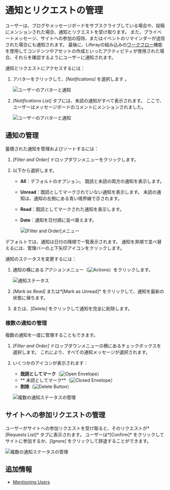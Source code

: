 # 通知とリクエストの管理

ユーザーは、ブログやメッセージボードをサブスクライブしている場合や、投稿にメンションされた場合、通知とリクエストを受け取ります。 また、プライベートメッセージ、サイトへの参加の招待、またはイベントのリマインダーが送信された場合にも通知されます。 最後に、Liferayの組み込みの[ワークフロー](../../../process-automation/workflow/introduction-to-workflow.md)機能を使用してコンテンツやアセットの作成といったアクティビティが使用された場合、それらを確認するようにユーザーに通知されます。

通知とリクエストにアクセスするには：

1.  アバターをクリックして、*[Notifications]* を選択します 。

    ![ユーザーのアバターと通知](./managing-notifications-and-requests/images/01.png)

2.  *[Notifications List]* タブには、未読の通知がすべて表示されます。 ここで、ユーザーはメッセージボードのコメントにメンションされました。

    ![ユーザーのアバターと通知](./managing-notifications-and-requests/images/02.png)

## 通知の管理

蓄積された通知を管理およびソートするには：

1.  *[Filter and Order]* ドロップダウンメニューをクリックします。

2.  以下から選択します。

      - **All**：デフォルトのオプション。 既読と未読の両方の通知を表示します。

      - **Unread**：既読としてマークされていない通知を表示します。 未読の通知は、通知の左側にある青い境界線で示されます。

      - **Read**：既読としてマークされた通知を表示します。

      - **Date**：通知を日付順に並べ替えます。

        ![[Filter and Order]メニュー](./managing-notifications-and-requests/images/03.png)

デフォルトでは、通知は日付の降順で一覧表示されます。 通知を昇順で並べ替えるには、管理バーの上下矢印アイコンをクリックします。

通知のステータスを変更するには：

1.  通知の横にある*アクション*メニュー（![Actions](../../../images/icon-actions.png)）をクリックします。

    ![通知ステータス](./managing-notifications-and-requests/images/04.png)

2.  *[Mark as Read]* または*[Mark as Unread]* をクリックして、通知を最新の状態に保ちます。

3.  または、*[Delete]* をクリックして通知を完全に削除します。

### 複数の通知の管理

複数の通知を一度に管理することもできます。

1.  *[Filter and Order]* ドロップダウンメニューの横にあるチェックボックスを選択します。 これにより、すべての通知メッセージが選択されます。

2.  いくつかのアイコンが表示されます：

      - **既読としてマーク**（![Open Envelope](./managing-notifications-and-requests/images/icon-envelope-open.png)）
      - ** 	未読としてマーク**（![Closed Envelope](./managing-notifications-and-requests/images/icon-envelope-closed.png)）
      - **削除**（![Delete Button](./managing-notifications-and-requests/images/icon-delete.png)）

    ![複数の通知ステータスの管理](./managing-notifications-and-requests/images/05.png)

## サイトへの参加リクエストの管理

ユーザーがサイトへの参加リクエストを受け取ると、そのリクエストが*[Requests List]* タブに表示されます。 ユーザーは*[Confirm]* をクリックしてサイトに参加するか、*[Ignore]* をクリックして辞退することができます。

![複数の通知ステータスの管理](./managing-notifications-and-requests/images/06.png)

## 追加情報

  - [Mentioning Users](./mentioning-users.md)
